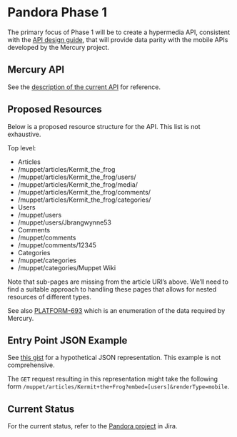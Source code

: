 # Pandora Phase 1

The primary focus of Phase 1 will be to create a hypermedia API, consistent
with the [API design
guide](https://github.com/Wikia/guidelines/tree/master/APIDesign), that will
provide data parity with the mobile APIs developed by the Mercury project.

## Mercury API

See the [description of the current API](design/CURRENT.md) for reference.

## Proposed Resources

Below is a proposed resource structure for the API. This list is not
exhaustive.

Top level:
 * Articles
  * /muppet/articles/Kermit_the_frog
  * /muppet/articles/Kermit_the_frog/users/
  * /muppet/articles/Kermit_the_frog/media/
  * /muppet/articles/Kermit_the_frog/comments/
  * /muppet/articles/Kermit_the_frog/categories/
 * Users
  * /muppet/users
  * /muppet/users/Jbrangwynne53
 * Comments
  * /muppet/comments
  * /muppet/comments/12345
 * Categories
  * /muppet/categories
  * /muppet/categories/Muppet Wiki

Note that sub-pages are missing from the article URI’s above. We’ll need to
find a suitable approach to handling these pages that allows for nested
resources of different types.

See also [PLATFORM-693](https://wikia-inc.atlassian.net/browse/PLATFORM-693)
which is an enumeration of the data required by Mercury.

## Entry Point JSON Example

See [this gist](https://gist.github.com/drsnyder/e2ed01e670192de3c895) for a
hypothetical JSON representation. This example is not comprehensive.

The `GET` request resulting in this representation might take the following
form `/muppet/articles/Kermit+the+Frog?embed=[users]&renderType=mobile`.

## Current Status

For the current status, refer to the [Pandora
project](https://wikia-inc.atlassian.net/secure/RapidBoard.jspa?rapidView=139&quickFilter=1053)
in Jira.
